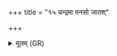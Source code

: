 +++
title = "१५ चन्द्रमा मनसो जातश्"

+++
<details><summary>मूलम् (GR)</summary>

चन्द्रमा मनसो जातश्  
चक्षुः सूर्यो ऽजायत ।  
श्रोत्राद् वायुश् च प्राणश् च  
मुखाद् अग्निर् अजायत ॥
</details>